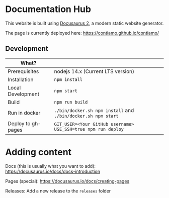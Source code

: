 # Documentation Hub

This website is built using [Docusaurus 2](https://v2.docusaurus.io/), a modern static website generator.

The page is currently deployed here: https://contiamo.github.io/contiamo/

## Development

| What?         |               |
| ------------- | ------------- |
| Prerequisites | nodejs 14.x (Current LTS version) |
| Installation | `npm install` |
| Local Development | `npm start` |
| Build | `npm run build` |
| Run in docker | `./bin/docker.sh npm install` and `./bin/docker.sh npm start` |
| Deploy to gh-pages | `GIT_USER=<Your GitHub username> USE_SSH=true npm run deploy` |

# Adding content

Docs (this is usually what you want to add): https://docusaurus.io/docs/docs-introduction

Pages (special): https://docusaurus.io/docs/creating-pages

Releases: Add a new release to the `releases` folder

